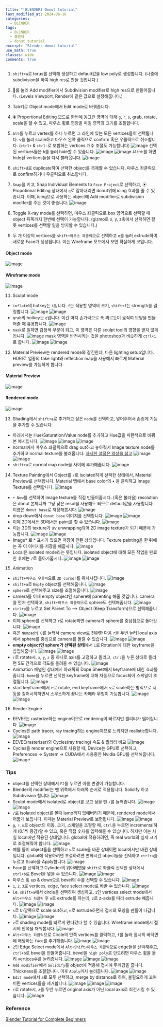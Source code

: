 ```yaml
---
title: "[BLENDER] Donut tutorial"
last_modified_at: 2024-06-16
categories:
  - BLENDER
tags:
  - BLENDER
  - 블렌더
  - donut tutorial
excerpt: "Blender donut tutorial"
use_math: true
classes: wide
comments: true
---
```


1. `shift+a`로 torus를 선택해 생성하고 default값을 low poly로 생성합니다. (나중에 subdivision을 하여 high res로 만들 것입니다.)

2. 🔧를 눌러 Add modifier에서 Subdivision modifier로 high res으로 만들어줍니다. (Levels Viewport, Render에 같은 값으로 설정해줍니다.)

3. Tab키로 Object mode에서 Edit mode로 바꿔줍니다.

4. ⦿ Proportional Editing 모드로 한번에 동그란 영역에 대해 `g`, `r`, `s`, grab, rotate, scale을 할 수 있고, 마우스 휠로 영향을 미칠 영역의 크기를 조절합니다.

5. `Alt`를 누르고 vertex를 하나 누르면 그 라인에 있는 모든 vertices들이 선택됩니다. `s`를 눌러 scale하고 마우스 왼쪽 클릭으로 confirm 혹은 우클릭으로 취소합니다. (`ctrl+` & `ctrl-`로 포함하는 vertices 개수 조절도 가능합니다)
![image](https://github.com/sandokim/sandokim.github.io/assets/74639652/f84205c4-b0c9-4784-aa36-ef705d12af48)
선택된 vertices들은 `h`를 눌러 hide할 수 있습니다.
![image](https://github.com/sandokim/sandokim.github.io/assets/74639652/5b16cbfd-ce24-4c5d-9d5d-57d6e7a55544)
![image](https://github.com/sandokim/sandokim.github.io/assets/74639652/0cf8c9bf-e5a0-4a15-8488-e2f9b8b8599d)
`Alt+h`를 하면 hide된 vertices들을 다시 불러옵니다.
![image](https://github.com/sandokim/sandokim.github.io/assets/74639652/f2734556-eb4d-4d50-9003-afcae085be0b)

7. `shift+d`로 duplicate하여 선택한 object를 복제할 수 있습니다. 마우스 좌클릭으로 confirm하거나 우클릭으로 취소합니다.

8. `Snap`을 키고, Snap Individual Elements to `Face Project`로 선택하고, ⦿ Propotional Editing 상태에서 `g`로 잡아내리면 donut위에 icing 효과를 줄 수 있습니다. 이때, icing으로 사용하는 object에 Add modifier로 subdivision modifer를 주는 것이 좋습니다.
![image](https://github.com/sandokim/sandokim.github.io/assets/74639652/dd938f91-3a6e-48ff-b88c-c870cbfdc011)


9. Toggle X-ray mode를 선택하면, 마우스 좌클릭으로 box 영역으로 선택할 때 object 뒤쪽까지 한번에 선택이 가능합니다. (gizmo로 x, y, z축에서 선택하면 잘못 vertices를 선택할 일을 방지할 수 있습니다.)

10. 두 개 이상의 vertices를 `shift+마우스 좌클릭`으로 선택하고 `e`를 눌러 extrude하여 새로운 Face가 생성됩니다. 이는 Wireframe 모드에서 보면 확실하게 보입니다.
#### Object mode
![image](https://github.com/sandokim/sandokim.github.io/assets/74639652/2b69abc0-1482-4248-bab4-582d78383403)
#### Wireframe mode
![image](https://github.com/sandokim/sandokim.github.io/assets/74639652/3b822872-2733-40df-a267-118514c2ddb9)

11. Sculpt mode
- `inflate`의 hotkey는 `i`입니다. `f`는 적용할 영역의 크기, `shift+f`는 strength를 결정합니다.
![image](https://github.com/sandokim/sandokim.github.io/assets/74639652/5d8c11b3-2261-4223-b72d-dc04fe8ab241)
![image](https://github.com/sandokim/sandokim.github.io/assets/74639652/3e8fc4be-c01c-4629-b4b9-2e47954909e3)
- `grab`의 hotkey는 `g`입니다. 이건 마치 손가락으로 푹 찌르듯이 움직여 모양을 만들어줄 때 유용합니다.
![image](https://github.com/sandokim/sandokim.github.io/assets/74639652/aaf831f0-0c6f-40eb-9341-e92cff9390af)
- `mask`로 칠하면 검정색 부분이 되고, 이 영역은 다른 sculpt tool의 영향을 받지 않게됩니다.
![image](https://github.com/sandokim/sandokim.github.io/assets/74639652/f2c31cb1-7a4e-451a-9159-adee13584e94)
mask 영역을 반전시키는 것을 photoshop과 비슷하게 `ctrl+i`로 합니다.
![image](https://github.com/sandokim/sandokim.github.io/assets/74639652/e47a6467-47bf-460e-b1e0-0b46a26bc6f6)
![image](https://github.com/sandokim/sandokim.github.io/assets/74639652/68c567f0-99e6-4ebb-a55b-b6ef13514615)

12. Material Preview는 rendered mode와 같긴한데, 다른 lighting setup입니다. HDRI로 일종의 fake light와 reflection map을 사용해서 빠르게 Material preview를 가능하게 합니다.
#### Material Preview
![image](https://github.com/sandokim/sandokim.github.io/assets/74639652/7fad99f7-97db-4816-bcda-8b30d0eed05a)
#### Rendered mode
![image](https://github.com/sandokim/sandokim.github.io/assets/74639652/3a571e50-2f7c-406a-9507-066b623192dd)

13. Shading에서 `shift+a`로 추가하고 싶은 `node`를 선택하고, 넣어주어서 손쉽게 기능을 추가할 수 있습니다.
- 아래에서는 Hue/Saturation/Value node를 추가하고 Hue값을 파란색으로 바꿔본 예시입니다.
![image](https://github.com/sandokim/sandokim.github.io/assets/74639652/44532dcc-7085-49b3-9742-ffea90dcbbdc)
![image](https://github.com/sandokim/sandokim.github.io/assets/74639652/2c69a623-d581-41db-853d-a64108b74615)
![image](https://github.com/sandokim/sandokim.github.io/assets/74639652/d73fea8f-865a-4007-8c2b-05a66b6d486f)
- normal에서 마우스 좌클릭으로 drag out하고 놓아줘서 Image texture node를 추가하고 normal texture를 불러옵니다. [자세한 설정은 영상을 참고](https://youtu.be/fsLO1F5x7yM?si=YAJxZNTXMY2tS7LT&t=682)
![image](https://github.com/sandokim/sandokim.github.io/assets/74639652/c761c25a-7b4e-43d4-99c8-d520522f8c1d)
![image](https://github.com/sandokim/sandokim.github.io/assets/74639652/85f13b31-2369-40cb-8e93-b6803afc35e5)
- `shift+a`로 normal map node을 사이에 추가해줍니다.
![image](https://github.com/sandokim/sandokim.github.io/assets/74639652/3c37b532-1bf1-4b28-ad45-d262c084fc7e)

14. Texture Painting에서 Object를 `/`로 isolated하게 선택한 상태에서, Material Preview로 선택합니다. Material 탭에서 base color의 • 을 클릭하고 Image Texture를 선택합니다.
![image](https://github.com/sandokim/sandokim.github.io/assets/74639652/522023cb-37be-43ce-a8d7-3d5ea74cb71a)
- `+ New`를 선택하여 image texture를 직접 만들어줍시다. (혹은 불러옴) resolution은 donut 본체니까 그냥 낮은 resol을 사용해도 되므로 default값을 사용합니다. 이름은 `donut base`로 저장해봅시다.
![image](https://github.com/sandokim/sandokim.github.io/assets/74639652/13ef12ce-0cef-40ad-aa71-cdaa65773035)
- drop down에서 `donut base` 이미지를 선택합니다.
![image](https://github.com/sandokim/sandokim.github.io/assets/74639652/537951ea-a98f-4193-b05b-4a88dbc8d27c)
![image](https://github.com/sandokim/sandokim.github.io/assets/74639652/a893a47b-2881-4395-902b-12a74a08ff09)
- 이제 2D에서든 3D에서든 paint를 할 수 있습니다.
![image](https://github.com/sandokim/sandokim.github.io/assets/74639652/94a72e6a-7440-4d4b-8b19-d9f96551a973)
- 이는 3D의 texture가 uv unwrapping되어 2D image texture가 되기 때문에 가능합니다.
![image](https://github.com/sandokim/sandokim.github.io/assets/74639652/5da75816-4935-4d4b-b283-c5efe6268b7c)
![image](https://github.com/sandokim/sandokim.github.io/assets/74639652/a817176c-d2df-4af3-b1e6-b841c0322f4d)
- Image* 로 * 표시가 있으면 저장이 안된 상태입니다. Texture painting을 한 뒤에는 꼭 이 이미지를 저장을 해줍시다.
![image](https://github.com/sandokim/sandokim.github.io/assets/74639652/c616006e-05a3-420d-92bf-1a26e55533e6)
- Local은 isolated mode라는 뜻입니다. isolated object에 대해 모든 작업을 완료한 후에는 `/`로 돌아가줍시다.
![image](https://github.com/sandokim/sandokim.github.io/assets/74639652/49c6fe66-ef0f-41e4-9bf7-d9395937ae07)
![image](https://github.com/sandokim/sandokim.github.io/assets/74639652/ec97a5f2-5e3a-4308-bd6b-9998e435910b)

15. Animation
- `shift+마우스 우클릭`으로 `3D cursor`를 위치시킵니다.
![image](https://github.com/sandokim/sandokim.github.io/assets/74639652/7d492a17-7e3f-4ba1-aaad-65453c312bf2)
- `shift+a`로 `Empty` object를 선택해줍니다. 
![image](https://github.com/sandokim/sandokim.github.io/assets/74639652/894664f6-6c63-4340-8cbc-2c0b93787967)
- `sphere`로 선택해주고 size를 조절해줍니다.
![image](https://github.com/sandokim/sandokim.github.io/assets/74639652/37b95012-0d1b-4a9f-82b9-d4a132451e33)
- camera를 이제 empty object인 sphere에 parenting 해줄 것입니다. camera를 먼저 선택하고, `shift+마우스 좌클릭`으로 sphere도 선택해줍니다.
![image](https://github.com/sandokim/sandokim.github.io/assets/74639652/f48a3a54-96d3-48da-8ab4-3ba5db80f258)
- `ctrl+p`를 누르고 Set Parent To --> Object (Keep Transform)으로 선택해줍니다.
![image](https://github.com/sandokim/sandokim.github.io/assets/74639652/7f87f977-e661-4921-8f43-aedd72f9321d)
- 이제 sphere를 선택하고 `r`로 rotate하면 camera가 sphere를 중심점으로 돌아갑니다.
![image](https://github.com/sandokim/sandokim.github.io/assets/74639652/e1c25d0b-9a98-43ba-b81b-38a9bb9307fd)
- 혹은 `Numpad의 0`를 눌러서 camera view로 전환한 다음 `r`을 두번 눌러 local axis에서 sphere를 중심으로 camera를 돌릴 수 있습니다.
![image](https://github.com/sandokim/sandokim.github.io/assets/74639652/aa853819-cfe2-40b3-bbf2-a4cd9d9d090d)
![image](https://github.com/sandokim/sandokim.github.io/assets/74639652/fb1d4295-712a-476b-b1aa-9817ba035b73)
- **empty object인 sphere가 선택된 상태**에서 `i`로 Rotation에 대한 keyframe을 삽입해줍니다.
![image](https://github.com/sandokim/sandokim.github.io/assets/74639652/628daf68-615d-40b0-a69f-cb79637c8335)
![image](https://github.com/sandokim/sandokim.github.io/assets/74639652/531fa180-15f9-4e61-a1bf-58710363dbbc)
- `r`로 rotate시, `x`, `y`, `z` 중 하나로 axis를 고정하고 돌리고, `ctrl`을 누른 상태로 돌리면 5도 간격으로 각도를 돌려줄 수 있습니다.
![image](https://github.com/sandokim/sandokim.github.io/assets/74639652/46ebfc1c-0649-4bc2-b0ba-a02114ca6204)
- Animation 패널인 상태에서 아래쪽의 Dope Sheet에서 keyframe에 대한 효과를 줍니다. `home`을 누르면 선택한 keyframe에 대해 자동으로 focus되어 스케일이 조절됩니다.
![image](https://github.com/sandokim/sandokim.github.io/assets/74639652/90294d78-d5a4-4831-bbcd-a22c0741719e)
- start keyframe에서 `r`로 rotate, end keyframe에서 `s`로 scale하는 방식으로 시동을 걸어시작하면서 스무스하게 끝나는 카메라 무빙이 가능합니다.
![image](https://github.com/sandokim/sandokim.github.io/assets/74639652/6194cda2-2b65-4870-a3ed-2ed48580fd85)
![image](https://github.com/sandokim/sandokim.github.io/assets/74639652/970c51d3-3140-4195-a93f-52356cd9488a)



16. Render Engine
- EEVEE는 rasterize하는 engine이므로 rendering이 빠르지만 퀄리티가 떨어집니다.
![image](https://github.com/sandokim/sandokim.github.io/assets/74639652/4f8eaff8-8284-451f-a674-4ebfc47a9dc2)
- Cycles은 path tracer, ray tracing하는 engine이므로 느리지만 realistic합니다.
![image](https://github.com/sandokim/sandokim.github.io/assets/74639652/8deb37fa-ff0c-4529-8cf5-4593b1eea14c)
- EEVEE(rasterizer)와 Cycles(ray tracing) 속도 & 퀄리티 비교
![image](https://github.com/sandokim/sandokim.github.io/assets/74639652/5d8340da-b682-440d-89d4-9b942f5ef7df)
- Cycles을 render engine으로 사용할 때, Device는 GPU로 선택하고, Preferences -> System -> CUDA에서 사용중인 Nvidia GPU를 선택해줍니다.
![image](https://github.com/sandokim/sandokim.github.io/assets/74639652/1e908d1b-b87c-4757-aecd-158e19066a88)


### Tips
- object를 선택한 상태에서 `F2`를 누르면 이름 변경이 가능합니다.
- Blender의 modifier는 맨 위쪽에서 아래쪽 순서로 적용됩니다. Solidify 하고 Subdivision 합니다.
![image](https://github.com/sandokim/sandokim.github.io/assets/74639652/d622c3a5-9211-4e3b-89e0-1c6a68bdb0d5)
- Sculpt mode에서 isolated로 object를 보고 싶을 땐 `/`를 눌러줍니다.
![image](https://github.com/sandokim/sandokim.github.io/assets/74639652/5949c971-05cb-4788-a5e9-3de486c2242b)
![image](https://github.com/sandokim/sandokim.github.io/assets/74639652/552b63e7-8237-4190-9ec1-125bfd68be55)
- `/`로 isolated object를 볼때 lamp까지 없애버리기 때문에, rendered mode에서 어둡게 보입니다. 이때는 Material Preview로 보면됩니다.
![image](https://github.com/sandokim/sandokim.github.io/assets/74639652/a08986ab-5055-4e79-bbf3-de94a993a6e2)
![image](https://github.com/sandokim/sandokim.github.io/assets/74639652/66f921a7-1b88-4535-8d9a-17f725adfef7)
- `g`, `r`, `s`로 object의 이동, 크기, 스케일을 조절할 때, `ctrl`을 누르면 incremental하게 (0.1씩 증감)할 수 있고, 혹은 직접 숫자를 입력해줄 수 있습니다. 하지만 이는 사실 local에만 적용된 상태입니다. global에 적용하려면, 즉 real world의 실제 크기로 조절해줘야 햡니다.
![image](https://github.com/sandokim/sandokim.github.io/assets/74639652/975cc705-d60a-4afc-b30a-6bc7d3e7cafe)
- 예를 들어 object들을 선택하고 `s`로 scale을 바꾼 상태이면 local에서만 바뀐 상태입니다. global에 적용하려면 조절하려면 변화시킨 object들을 선택하고 `ctrl+a`를 누르고 Scale을 Apply합니다.
![image](https://github.com/sandokim/sandokim.github.io/assets/74639652/87c3acfc-5878-44f8-a16b-de48d86d0a38)
- Face를 선택하고 Cylinder의 위아래면을 `shift`로 좌클릭 선택한 상태에서 `ctrl+b`로 Bevel을 넣을 수 있습니다.
![image](https://github.com/sandokim/sandokim.github.io/assets/74639652/b58f9d34-a15d-4bb6-966f-f9c80c373779)
![image](https://github.com/sandokim/sandokim.github.io/assets/74639652/07586dcc-600b-4dcd-9f92-6ecd0248ac86)
- 마우스 휠 up & down으로 bevel의 수를 선택할 수 있습니다.
![image](https://github.com/sandokim/sandokim.github.io/assets/74639652/1685d3fb-a67e-4845-9474-5a83f231d257)
- `1`, `2`, `3`로 vertices, edge, face select mode로 바꿀 수 있습니다.
![image](https://github.com/sandokim/sandokim.github.io/assets/74639652/45e349b6-0bd5-48bf-ab02-ecd0f55c1c78)
- i.e. `shift+a`에서 circle을 선택하여 생성하고, `1`인 vertices select mode에서 `Alt+마우스 좌클릭` 후 `e`로 extrude를 하는데, `z`로 z-axis를 따라 extrude 해줍니다.
![image](https://github.com/sandokim/sandokim.github.io/assets/74639652/054f1dbe-3902-423a-b6cf-c29a6afed66d)
![image](https://github.com/sandokim/sandokim.github.io/assets/74639652/984250c1-913f-4f46-b6ce-39fcdf5c49b3)
- `s`로 바깥쪽으로 scale out하고, `e`로 extrude하면서 접시의 모양을 만들어 나갑니다.
![image](https://github.com/sandokim/sandokim.github.io/assets/74639652/e07e082c-0296-4e3b-b990-59caa96954ea)
![image](https://github.com/sandokim/sandokim.github.io/assets/74639652/457036e5-3c2b-4c6f-8583-309d25c207d8)
- `z`로 shading mode를 빠르게 왔다갔다 할 수 있습니다. Wireframe mode에서 접시의 안쪽을 채워봅시다.
![image](https://github.com/sandokim/sandokim.github.io/assets/74639652/adc7237e-8cb0-4c75-b394-a4a17e95dd13)
- `Alt+마우스 좌클릭`으로 Circle의 안쪽 vertices를 클릭하고, `f`를 눌러 접시의 바닥면에 해당하는 `face`를 추가해줍니다.
![image](https://github.com/sandokim/sandokim.github.io/assets/74639652/18bb5944-4a69-4360-9f99-3cc109975441)
![image](https://github.com/sandokim/sandokim.github.io/assets/74639652/a71272c7-a1f4-439e-a3b4-f5e35fadf56e)
- `2`인 Edge Select mode에서 `Alt+Shift+마우스 좌클릭`으로 edge들을 선택해주고, `ctrl+b`로 bevel을 만들어줍니다. bevel을 `high poly`로 만드려면 마우스 휠을 올려 vertices수를 늘려줍니다.
![image](https://github.com/sandokim/sandokim.github.io/assets/74639652/9147c3f8-2ff6-4346-a7ce-9e168682f748)
![image](https://github.com/sandokim/sandokim.github.io/assets/74639652/c16db682-ac9b-4982-b615-2704a069f415)
![image](https://github.com/sandokim/sandokim.github.io/assets/74639652/5e1d8d07-6898-4257-8462-1113cb8b82c6)
- `Add modifier`에서 `Solidify`를 object에 적용해 접시에 두께감을 줍니다. Thickness를 조절합니다. 이후 `Apply`까지 눌러줍니다.
![image](https://github.com/sandokim/sandokim.github.io/assets/74639652/e7c02622-43f2-404a-b4b2-bdb55028a85d)
![image](https://github.com/sandokim/sandokim.github.io/assets/74639652/e6acf943-725e-4693-8ba7-84c50e25a87d)
- `Edit mode`에서 `a`로 모두 선택하고, merge by distance로 하여, 불필요하게 꼬여버린 vertices들을 제거합니다.
![image](https://github.com/sandokim/sandokim.github.io/assets/74639652/cbe3170a-8a37-4d3c-8103-814f4b05c494)
![image](https://github.com/sandokim/sandokim.github.io/assets/74639652/ff54d9d0-97e5-4580-9ace-2bcf253cebb2)
![image](https://github.com/sandokim/sandokim.github.io/assets/74639652/b5536b51-a36e-47d0-8444-7b7c4d09042a)
- `r`로 rotate시, `z`를 두번 누르면 original axis가 아닌 local axis로 회전시킬 수 있습니다.
![image](https://github.com/sandokim/sandokim.github.io/assets/74639652/cd3d0e06-23d3-4b1e-8526-789f7d6b7143)


### Reference
[Blender Tutorial for Complete Beginners](https://www.youtube.com/watch?v=B0J27sf9N1Y&list=PLjEaoINr3zgEPv5y--4MKpciLaoQYZB1Z)
